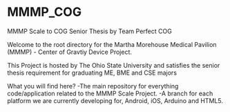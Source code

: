 MMMP_COG
========

MMMP Scale to COG Senior Thesis by Team Perfect COG

Welcome to the root directory for the Martha Morehouse Medical Pavilion (MMMP) - Center of Gravtiy Device Project.

This Project is hosted by The Ohio State University and satisfies the senior thesis requirement for graduating ME, BME and CSE majors

What you will find here?
-The main repository for everything code/application related to the MMMP Scale Project.
-A branch for each platform we are currently developing for, Android, iOS, Arduino and HTML5.
